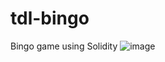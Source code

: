 # tdl-bingo
Bingo game using Solidity
![image](https://user-images.githubusercontent.com/50753891/176110802-7eca6520-7fb9-4ab3-b9cc-2bed5b10fdda.png)
